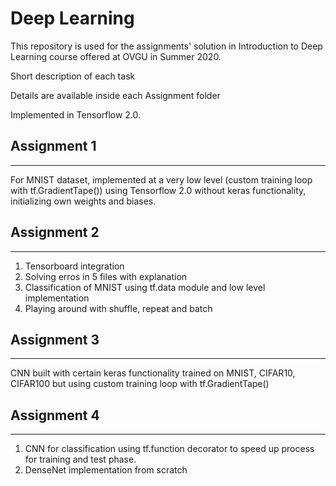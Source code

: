 # Deep Learning

This repository is used for the assignments' solution in Introduction to Deep Learning course offered at OVGU in Summer 2020.

Short description of each task

Details are available inside each Assignment folder

Implemented in Tensorflow 2.0.

## Assignment 1
---

For MNIST dataset, implemented at a very low level (custom training loop with tf.GradientTape()) using Tensorflow 2.0 without keras functionality, initializing own weights and biases.


## Assignment 2
---

1. Tensorboard integration
2. Solving erros in 5 files with explanation
3. Classification of MNIST using tf.data module and low level implementation
4. Playing around with shuffle, repeat and batch

## Assignment 3
---

CNN built with certain keras functionality trained on MNIST, CIFAR10, CIFAR100 but using custom training loop with tf.GradientTape()

## Assignment 4
---

1. CNN for classification  using tf.function decorator to speed up process for training and test phase.
2. DenseNet implementation from scratch


